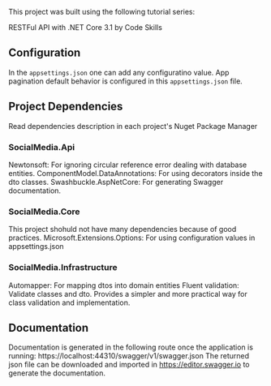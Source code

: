 This project was built using the following tutorial series:

RESTFul API with .NET Core 3.1 by Code Skills

## Configuration

In the `appsettings.json` one can add any configuratino value.
App pagination default behavior is configured in this `appsettings.json` file.

## Project Dependencies

Read dependencies description in each project's Nuget Package Manager 

### SocialMedia.Api

Newtonsoft: For ignoring circular reference error dealing with database entities.
ComponentModel.DataAnnotations: For using decorators inside the dto classes.
Swashbuckle.AspNetCore: For generating Swagger documentation.

### SocialMedia.Core

This project shohuld not have many dependencies because of good practices.
Microsoft.Extensions.Options: For using configuration values in appsettings.json

### SocialMedia.Infrastructure

Automapper: For mapping dtos into domain entities
Fluent validation: Validate classes and dto. Provides a simpler and more practical way for class validation and implementation.

## Documentation

Documentation is generated in the following route once the application is running: https://localhost:44310/swagger/v1/swagger.json
The returned json file can be downloaded and imported in https://editor.swagger.io to generate the documentation.
